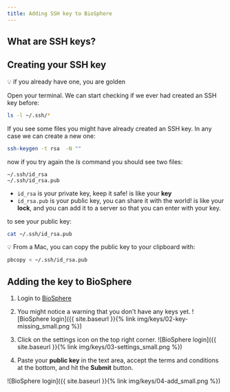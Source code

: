 ```yaml
---
title: Adding SSH key to BioSphere
---
```


## What are SSH keys?

## Creating your SSH key

:bulb: if you already have one, you are golden

Open your terminal. We can start checking if we ever had created an SSH key before:

```bash
ls -l ~/.ssh/*
```

If you see some files you might have already created an SSH key. In any case we can create a new one:

```bash
ssh-keygen -t rsa  -N ""
```

now if you try again the *ls* command  you should see two files:

```text
~/.ssh/id_rsa
~/.ssh/id_rsa.pub
```
* `id_rsa` is your private key, keep it safe! is like your **key**
* `id_rsa.pub` is your public key, you can share it with the world! is like your **lock**, and you can add it to a server so that you can enter with your key.

to see your public key:

```bash
cat ~/.ssh/id_rsa.pub
```

:bulb: From a Mac, you can copy the public key to your clipboard with:

```bash
pbcopy < ~/.ssh/id_rsa.pub
```



## Adding the key to BioSphere

1. Login to [BioSphere](https://biosphere.france-bioinformatique.fr/)

2. You might notice a warning that you don't have any keys yet. 
![BioSphere login]({{ site.baseurl }}{% link img/keys/02-key-missing_small.png %})

3. Click on the settings icon on the top right corner.
![BioSphere login]({{ site.baseurl }}{% link img/keys/03-settings_small.png %})

4. Paste your **public key** in the text area, accept the terms and conditions at the bottom, and hit the **Submit** button.


![BioSphere login]({{ site.baseurl }}{% link img/keys/04-add_small.png %})